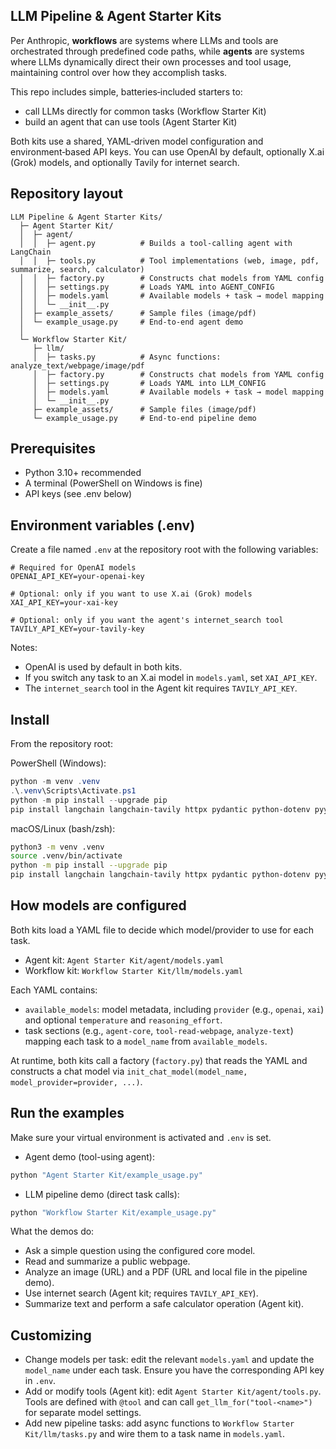 ## LLM Pipeline & Agent Starter Kits

Per Anthropic, **workflows** are systems where LLMs and tools are orchestrated through predefined code paths, while **agents** are systems where LLMs dynamically direct their own processes and tool usage, maintaining control over how they accomplish tasks.

This repo includes simple, batteries‑included starters to:
- call LLMs directly for common tasks (Workflow Starter Kit)
- build an agent that can use tools (Agent Starter Kit)

Both kits use a shared, YAML‑driven model configuration and environment‑based API keys. You can use OpenAI by default, optionally X.ai (Grok) models, and optionally Tavily for internet search.

## Repository layout

```
LLM Pipeline & Agent Starter Kits/
  ├─ Agent Starter Kit/
  │  ├─ agent/
  │  │  ├─ agent.py          # Builds a tool-calling agent with LangChain
  │  │  ├─ tools.py          # Tool implementations (web, image, pdf, summarize, search, calculator)
  │  │  ├─ factory.py        # Constructs chat models from YAML config
  │  │  ├─ settings.py       # Loads YAML into AGENT_CONFIG
  │  │  ├─ models.yaml       # Available models + task → model mapping
  │  │  └─ __init__.py
  │  ├─ example_assets/      # Sample files (image/pdf)
  │  └─ example_usage.py     # End-to-end agent demo
  │
  └─ Workflow Starter Kit/
     ├─ llm/
     │  ├─ tasks.py          # Async functions: analyze_text/webpage/image/pdf
     │  ├─ factory.py        # Constructs chat models from YAML config
     │  ├─ settings.py       # Loads YAML into LLM_CONFIG
     │  ├─ models.yaml       # Available models + task → model mapping
     │  └─ __init__.py
     ├─ example_assets/      # Sample files (image/pdf)
     └─ example_usage.py     # End-to-end pipeline demo
```


## Prerequisites

- Python 3.10+ recommended
- A terminal (PowerShell on Windows is fine)
- API keys (see .env below)


## Environment variables (.env)

Create a file named `.env` at the repository root with the following variables:

```
# Required for OpenAI models
OPENAI_API_KEY=your-openai-key

# Optional: only if you want to use X.ai (Grok) models
XAI_API_KEY=your-xai-key

# Optional: only if you want the agent's internet_search tool
TAVILY_API_KEY=your-tavily-key
```

Notes:
- OpenAI is used by default in both kits.
- If you switch any task to an X.ai model in `models.yaml`, set `XAI_API_KEY`.
- The `internet_search` tool in the Agent kit requires `TAVILY_API_KEY`.


## Install

From the repository root:

PowerShell (Windows):
```powershell
python -m venv .venv
.\.venv\Scripts\Activate.ps1
python -m pip install --upgrade pip
pip install langchain langchain-tavily httpx pydantic python-dotenv pyyaml openai xai-sdk
```

macOS/Linux (bash/zsh):
```bash
python3 -m venv .venv
source .venv/bin/activate
python -m pip install --upgrade pip
pip install langchain langchain-tavily httpx pydantic python-dotenv pyyaml openai xai-sdk
```


## How models are configured

Both kits load a YAML file to decide which model/provider to use for each task.

- Agent kit: `Agent Starter Kit/agent/models.yaml`
- Workflow kit: `Workflow Starter Kit/llm/models.yaml`

Each YAML contains:
- `available_models`: model metadata, including `provider` (e.g., `openai`, `xai`) and optional `temperature` and `reasoning_effort`.
- task sections (e.g., `agent-core`, `tool-read-webpage`, `analyze-text`) mapping each task to a `model_name` from `available_models`.

At runtime, both kits call a factory (`factory.py`) that reads the YAML and constructs a chat model via `init_chat_model(model_name, model_provider=provider, ...)`.


## Run the examples

Make sure your virtual environment is activated and `.env` is set.

- Agent demo (tool-using agent):
```powershell
python "Agent Starter Kit/example_usage.py"
```

- LLM pipeline demo (direct task calls):
```powershell
python "Workflow Starter Kit/example_usage.py"
```

What the demos do:
- Ask a simple question using the configured core model.
- Read and summarize a public webpage.
- Analyze an image (URL) and a PDF (URL and local file in the pipeline demo).
- Use internet search (Agent kit; requires `TAVILY_API_KEY`).
- Summarize text and perform a safe calculator operation (Agent kit).


## Customizing

- Change models per task: edit the relevant `models.yaml` and update the `model_name` under each task. Ensure you have the corresponding API key in `.env`.
- Add or modify tools (Agent kit): edit `Agent Starter Kit/agent/tools.py`. Tools are defined with `@tool` and can call `get_llm_for("tool-<name>")` for separate model settings.
- Add new pipeline tasks: add async functions to `Workflow Starter Kit/llm/tasks.py` and wire them to a task name in `models.yaml`.

